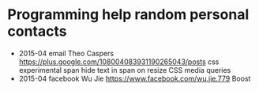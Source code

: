 # Programming help random personal contacts

- 2015-04 email Theo Caspers https://plus.google.com/108004083931190265043/posts css experimental span hide text in span on resize CSS media queries
- 2015-04 facebook Wu Jie https://www.facebook.com/wu.jie.779 Boost
